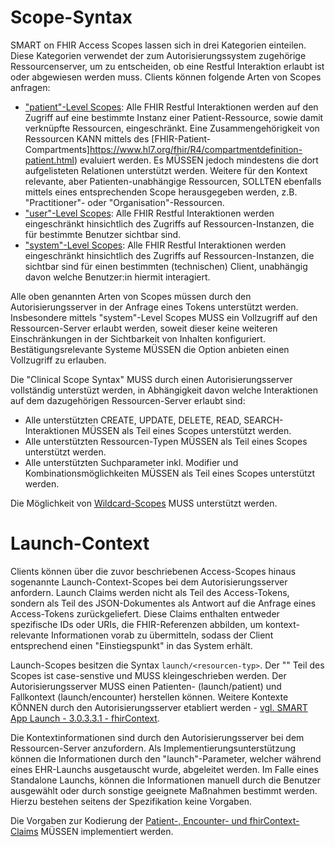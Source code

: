 # Scope-Syntax

SMART on FHIR Access Scopes lassen sich in drei Kategorien einteilen. Diese Kategorien verwendet der zum Autorisierungssystem zugehörige Ressourcenserver, um zu entscheiden, ob eine Restful Interaktion erlaubt ist oder abgewiesen werden muss. Clients können folgende Arten von Scopes anfragen:

* ["patient"-Level Scopes](https://hl7.org/fhir/smart-app-launch/STU2/scopes-and-launch-context.html#patient-specific-scopes): Alle FHIR Restful Interaktionen werden auf den Zugriff auf eine bestimmte Instanz einer Patient-Ressource, sowie damit verknüpfte Ressourcen, eingeschränkt. Eine Zusammengehörigkeit von Ressourcen KANN mittels des [FHIR-Patient-Compartments]https://www.hl7.org/fhir/R4/compartmentdefinition-patient.html) evaluiert werden. Es MÜSSEN jedoch mindestens die dort aufgelisteten Relationen unterstützt werden. Weitere für den Kontext relevante, aber Patienten-unabhängige Ressourcen, SOLLTEN ebenfalls mittels eines entsprechenden Scope herausgegeben werden, z.B. "Practitioner"- oder "Organisation"-Ressourcen.
* ["user"-Level Scopes](https://hl7.org/fhir/smart-app-launch/STU2/scopes-and-launch-context.html#user-level-scopes): Alle FHIR Restful Interaktionen werden eingeschränkt hinsichtlich des Zugriffs auf Ressourcen-Instanzen, die für bestimmte Benutzer sichtbar sind.
* ["system"-Level Scopes](https://hl7.org/fhir/smart-app-launch/STU2/scopes-and-launch-context.html#system-level-scopes): Alle FHIR Restful Interaktionen werden eingeschränkt hinsichtlich des Zugriffs auf Ressourcen-Instanzen, die sichtbar sind für einen bestimmten (technischen) Client, unabhängig davon welche Benutzer:in hiermit interagiert.

Alle oben genannten Arten von Scopes müssen durch den Autorisierungsserver in der Anfrage eines Tokens unterstützt werden. Insbesondere mittels "system"-Level Scopes MUSS ein Vollzugriff auf den Ressourcen-Server erlaubt werden, soweit dieser keine weiteren Einschränkungen in der Sichtbarkeit von Inhalten konfiguriert. Bestätigungsrelevante Systeme MÜSSEN die Option anbieten einen Vollzugriff zu erlauben.

Die "Clinical Scope Syntax" MUSS durch einen Autorisierungsserver vollständig unterstüzt werden, in Abhängigkeit davon welche Interaktionen auf dem dazugehörigen Ressourcen-Server erlaubt sind:

* Alle unterstützten CREATE, UPDATE, DELETE, READ, SEARCH-Interaktionen MÜSSEN als Teil eines Scopes unterstützt werden.
* Alle unterstützten Ressourcen-Typen MÜSSEN als Teil eines Scopes unterstützt werden.
* Alle unterstützten Suchparameter inkl. Modifier und Kombinationsmöglichkeiten MÜSSEN als Teil eines Scopes unterstützt werden.

Die Möglichkeit von [Wildcard-Scopes](https://hl7.org/fhir/smart-app-launch/STU2/scopes-and-launch-context.html#wildcard-scopes) MUSS unterstützt werden.

# Launch-Context

Clients können über die zuvor beschriebenen Access-Scopes hinaus sogenannte Launch-Context-Scopes bei dem Autorisierungsserver anfordern. Launch Claims werden nicht als Teil des Access-Tokens, sondern als Teil des JSON-Dokumentes als Antwort auf die Anfrage eines Access-Tokens zurückgeliefert. Diese Claims enthalten entweder spezifische IDs oder URIs, die FHIR-Referenzen abbilden, um kontext-relevante Informationen vorab zu übermitteln, sodass der Client entsprechend einen "Einstiegspunkt" in das System erhält.

Launch-Scopes besitzen die Syntax ```launch/<resourcen-typ>```. Der "<resourcen-typ>" Teil des Scopes ist case-senstive und MUSS kleingeschrieben werden. Der Autorisierungsserver MUSS einen Patienten- (launch/patient) und Fallkontext (launch/encounter) herstellen können. Weitere Kontexte KÖNNEN durch den Autorisierungsserver etabliert werden - [vgl. SMART App Launch - 3.0.3.3.1 - fhirContext](https://hl7.org/fhir/smart-app-launch/STU2/scopes-and-launch-context.html#fhircontext).

Die Kontextinformationen sind durch den Autorisierungsserver bei dem Ressourcen-Server anzufordern. Als Implementierungsunterstützung können die Informationen durch den "launch"-Parameter, welcher während eines EHR-Launchs ausgetauscht wurde, abgeleitet werden. Im Falle eines Standalone Launchs, können die Informationen manuell durch die Benutzer ausgewählt oder durch sonstige geeignete Maßnahmen bestimmt werden. Hierzu bestehen seitens der Spezifikation keine Vorgaben.

Die Vorgaben zur Kodierung der [Patient-, Encounter- und fhirContext- Claims](https://hl7.org/fhir/smart-app-launch/STU2/scopes-and-launch-context.html#launch-context-arrives-with-your-access_token) MÜSSEN implementiert werden.
